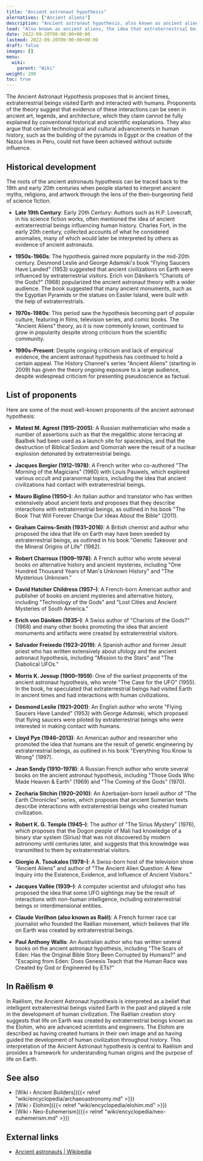 ```yaml
---
title: "Ancient astronaut hypothesis"
alernatives: ["Ancient aliens"]
description: "Ancient astronaut hypothesis, also known as ancient aliens, the idea that extraterrestrial beings visited Earth in the past and influenced ancient cultures and civilizations. This hypothesis suggests that many ancient structures and artifacts, such as pyramids and sacred objekts like the Ark of the Convenant, were created with the help of extraterrestrial beings and were intended to convey messages about the nature of the universe and our place within it. Proponents of the hypothesis also point to legends, myths, and religious texts from various cultures that describe encounters with beings from the stars."
lead: "Also known as ancient aliens, the idea that extraterrestrial beings visited Earth in the past and influenced ancient cultures and civilizations. This hypothesis suggests that many ancient structures and artifacts, such as pyramids and sacred objekts like the Ark of the Convenant, were created with the help of extraterrestrial beings and were intended to convey messages about the nature of the universe and our place within it. Proponents of the hypothesis also point to legends, myths, and religious texts from various cultures that describe encounters with beings from the stars."
date: 2022-09-20T00:00:00+00:00
lastmod: 2022-09-20T00:00:00+00:00
draft: false
images: []
menu:
  wiki:
    parent: "Wiki"
weight: 200
toc: true
---
```


The Ancient Astronaut Hypothesis proposes that in ancient times, extraterrestrial beings visited Earth and interacted with humans. Proponents of the theory suggest that evidence of these interactions can be seen in ancient art, legends, and architecture, which they claim cannot be fully explained by conventional historical and scientific explanations. They also argue that certain technological and cultural advancements in human history, such as the building of the pyramids in Egypt or the creation of the Nazca lines in Peru, could not have been achieved without outside influence.

## Historical development

The roots of the ancient astronauts hypothesis can be traced back to the 19th and early 20th centuries when people started to interpret ancient myths, religions, and artwork through the lens of the then-burgeoning field of science fiction.

- **Late 19th Century**: Early 20th Century: Authors such as H.P. Lovecraft, in his science fiction works, often mentioned the idea of ancient extraterrestrial beings influencing human history. Charles Fort, in the early 20th century, collected accounts of what he considered anomalies, many of which would later be interpreted by others as evidence of ancient astronauts.

- **1950s-1960s**: The hypothesis gained more popularity in the mid-20th century. Desmond Leslie and George Adamski's book "Flying Saucers Have Landed" (1953) suggested that ancient civilizations on Earth were influenced by extraterrestrial visitors. Erich von Däniken’s "Chariots of the Gods?" (1968) popularized the ancient astronaut theory with a wider audience. The book suggested that many ancient monuments, such as the Egyptian Pyramids or the statues on Easter Island, were built with the help of extraterrestrials.

- **1970s-1980s**: This period saw the hypothesis becoming part of popular culture, featuring in films, television series, and comic books. The "Ancient Aliens" theory, as it is now commonly known, continued to grow in popularity despite strong criticism from the scientific community.

- **1990s-Present**: Despite ongoing criticism and lack of empirical evidence, the ancient astronaut hypothesis has continued to hold a certain appeal. The History Channel's series "Ancient Aliens" (starting in 2009) has given the theory ongoing exposure to a large audience, despite widespread criticism for presenting pseudoscience as factual.

## List of proponents

Here are some of the most well-known proponents of the ancient astronaut hypothesis:

- **Matest M. Agrest (1915–2005)**: A Russian mathematician who made a number of assertions such as that the megalithic stone terracing at Baalbek had been used as a launch site for spaceships, and that the destruction of Biblical Sodom and Gomorrah were the result of a nuclear explosion detonated by extraterrestrial beings.

- **Jacques Bergier (1912–1978)**: A French writer who co-authored "The Morning of the Magicians" (1960) with Louis Pauwels, which explored various occult and paranormal topics, including the idea that ancient civilizations had contact with extraterrestrial beings.

- **Mauro Biglino (1950–)**: An Italian author and translator who has written extensively about ancient texts and proposes that they describe interactions with extraterrestrial beings, as outlined in his book "The Book That Will Forever Change Our Ideas About the Bible" (2011).

- **Graham Cairns-Smith (1931–2016)**: A British chemist and author who proposed the idea that life on Earth may have been seeded by extraterrestrial beings, as outlined in his book "Genetic Takeover and the Mineral Origins of Life" (1982).

- **Robert Charroux (1909–1978)**: A French author who wrote several books on alternative history and ancient mysteries, including "One Hundred Thousand Years of Man's Unknown History" and "The Mysterious Unknown."

- **David Hatcher Childress (1957–)**: A French-born American author and publisher of books on ancient mysteries and alternative history, including "Technology of the Gods" and "Lost Cities and Ancient Mysteries of South America."

- **Erich von Däniken (1935–)**: A Swiss author of "Chariots of the Gods?" (1968) and many other books promoting the idea that ancient monuments and artifacts were created by extraterrestrial visitors.

- **Salvador Freixedo (1923–2019)**: A Spanish author and former Jesuit priest who has written extensively about ufology and the ancient astronaut hypothesis, including "Mission to the Stars" and "The Diabolical UFOs."

- **Morris K. Jessup (1900–1959)**: One of the earliest proponents of the ancient astronaut hypothesis, who wrote "The Case for the UFO" (1955). In the book, he speculated that extraterrestrial beings had visited Earth in ancient times and had interactions with human civilizations.

- **Desmond Leslie (1921–2001)**: An English author who wrote "Flying Saucers Have Landed" (1953) with George Adamski, which proposed that flying saucers were piloted by extraterrestrial beings who were interested in making contact with humans.

- **Lloyd Pye (1946–2013)**: An American author and researcher who promoted the idea that humans are the result of genetic engineering by extraterrestrial beings, as outlined in his book "Everything You Know Is Wrong" (1997).

- **Jean Sendy (1910–1978)**: A Russian French author who wrote several books on the ancient astronaut hypothesis, including "Those Gods Who Made Heaven & Earth" (1969) and "The Coming of the Gods" (1970).

- **Zecharia Sitchin (1920–2010)**: An Azerbaijan-born Israeli author of "The Earth Chronicles" series, which proposes that ancient Sumerian texts describe interactions with extraterrestrial beings who created human civilization.

- **Robert K. G. Temple (1945–)**: The author of "The Sirius Mystery" (1976), which proposes that the Dogon people of Mali had knowledge of a binary star system (Sirius) that was not discovered by modern astronomy until centuries later, and suggests that this knowledge was transmitted to them by extraterrestrial visitors.

- **Giorgio A. Tsoukalos (1978–)**: A Swiss-born host of the television show "Ancient Aliens" and author of "The Ancient Alien Question: A New Inquiry into the Existence, Evidence, and Influence of Ancient Visitors."

- **Jacques Vallée (1939–)**: A computer scientist and ufologist who has proposed the idea that some UFO sightings may be the result of interactions with non-human intelligence, including extraterrestrial beings or interdimensional entities.

- **Claude Vorilhon (also known as Raël)**: A French former race car journalist who founded the Raëlian movement, which believes that life on Earth was created by extraterrestrial beings.

- **Paul Anthony Wallis**: An Australian author who has written several books on the ancient astronaut hypothesis, including "The Scars of Eden: Has the Original Bible Story Been Corrupted by Humans?" and "Escaping from Eden: Does Genesis Teach that the Human Race was Created by God or Engineered by ETs?"

## In Raëlism 🔯

In Raëlism, the Ancient Astronaut hypothesis is interpreted as a belief that intelligent extraterrestrial beings visited Earth in the past and played a role in the development of human civilization. The Raëlian creation story suggests that life on Earth was created by extraterrestrial beings known as the Elohim, who are advanced scientists and engineers. The Elohim are described as having created humans in their own image and as having guided the development of human civilization throughout history. This interpretation of the Ancient Astronaut hypothesis is central to Raëlism and provides a framework for understanding human origins and the purpose of life on Earth.

## See also

- [Wiki › Ancient Builders]({{< relref "wiki/encyclopedia/archaeoastronomy.md" >}})
- [Wiki › Elohim]({{< relref "wiki/encyclopedia/elohim.md" >}})
- [Wiki › Neo-Euhemerism]({{< relref "wiki/encyclopedia/neo-euhemerism.md" >}})

## External links

- [Ancient astronauts | Wikipedia](https://en.wikipedia.org/wiki/Ancient_astronauts)

